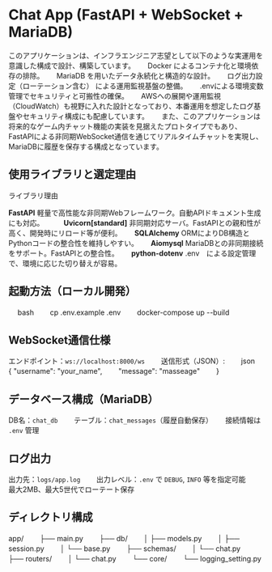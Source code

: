 # Chat App (FastAPI + WebSocket + MariaDB)
このアプリケーションは、インフラエンジニア志望として以下のような実運用を意識した構成で設計、構築しています。　　
Docker によるコンテナ化と環境依存の排除。　　
MariaDB を用いたデータ永続化と構造的な設計。　　
ログ出力設定（ローテーション含む） による運用監視基盤の整備。　　
.envによる環境変数管理でセキュリティと可搬性の確保。　　
AWSへの展開や運用監視（CloudWatch）も視野に入れた設計となっており、本番運用を想定したログ基盤やセキュリティ構成にも配慮しています。　　
また、このアプリケーションは将来的なゲーム内チャット機能の実装を見据えたプロトタイプでもあり、FastAPIによる非同期WebSocket通信を通じてリアルタイムチャットを実現し、MariaDBに履歴を保存する構成となっています。　　

## 使用ライブラリと選定理由

ライブラリ理由 　

**FastAPI** 軽量で高性能な非同期Webフレームワーク。自動APIドキュメント生成にも対応。　　　
**Uvicorn[standard]** 非同期対応サーバ。FastAPIとの親和性が高く、開発時にリロード等が便利。　　
**SQLAlchemy** ORMによりDB構造とPythonコードの整合性を維持しやすい。　　
**Aiomysql** MariaDBとの非同期接続をサポート。FastAPIとの整合性。　　
**python-dotenv** .env　による設定管理で、環境に応じた切り替えが容易。　　

##  起動方法（ローカル開発）　　
　
bash　　
cp .env.example .env　　
docker-compose up --build　　

## WebSocket通信仕様　　

エンドポイント：`ws://localhost:8000/ws`　　
送信形式（JSON）:　　
json　　
{
  "username": "your_name",　　
  "message": "masseage"　　
}

## データベース構成（MariaDB）　　

DB名：`chat_db`　　
テーブル：`chat_messages`（履歴自動保存）　　
接続情報は `.env` 管理　　
　
## ログ出力　　

出力先：`logs/app.log`　　
出力レベル：`.env` で `DEBUG`, `INFO` 等を指定可能　　
最大2MB、最大5世代でローテート保存　　

## ディレクトリ構成　　

app/　　
├── main.py　　
├── db/　　
│   ├── models.py　　
│   ├── session.py　　
│   └── base.py　　
├── schemas/　　
│   └── chat.py　　
├── routers/　　
│   └── chat.py　　
└── core/　　
    └── logging_setting.py　　